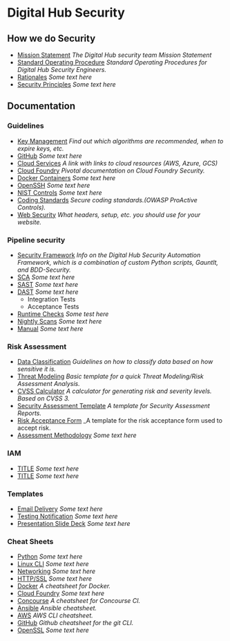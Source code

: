 # Digital Hub Security

## How we do Security
* [Mission Statement](./Mission.md) _The Digital Hub security team Mission Statement_
* [Standard Operating Procedure]() _Standard Operating Procedures for Digital Hub Security Engineers._
* [Rationales]() _Some text here_
* [Security Principles]() _Some text here_

## Documentation

### Guidelines
* [Key Management]() _Find out which algorithms are recommended, when to expire keys, etc._
* [GitHub]() _Some text here_
* [Cloud Services](https://2ndsightlab.com/aws-azure-gcp-cloud-security.html) _A link with links to cloud resources (AWS, Azure, GCS)_
* [Cloud Foundry](https://docs.cloudfoundry.org/concepts/security.html) _Pivotal documentation on Cloud Foundry Security._
* [Docker Containers]() _Some text here_
* [OpenSSH]() _Some text here_
* [NIST Controls]() _Some text here_
* [Coding Standards]() _Secure coding standards.(OWASP ProActive Controls)._
* [Web Security](https://infosec.mozilla.org/guidelines/web_security.html) _What headers, setup, etc. you should use for your website._

### Pipeline security
* [Security Framework]() _Info on the Digital Hub Security Automation Framework, which is a combination of custom Python scripts, Gauntlt, and BDD-Security._
* [SCA]() _Some text here_
* [SAST]() _Some text here_
* [DAST]() _Some text here_
  * Integration Tests
  * Acceptance Tests
* [Runtime Checks]() _Some test here_
* [Nightly Scans]() _Some text here_
* [Manual]() _Some text here_

### Risk Assessment
* [Data Classification]() _Guidelines on how to classify data based on how sensitive it is._
* [Threat Modeling]() _Basic template for a quick Threat Modeling/Risk Assessment Analysis._
* [CVSS Calculator]() _A calculator for generating risk and severity levels. Based on CVSS 3._
* [Security Assessment Template]() _A template for Security Assessment Reports._
* [Risk Acceptance Form]() _A template for the risk acceptance form used to accept risk.
* [Assessment Methodology](LINK) _Some text here_

### IAM
* [TITLE]() _Some text here_
* [TITLE]() _Some text here_

### Templates
* [Email Delivery]() _Some text here_
* [Testing Notification]() _Some text here_
* [Presentation Slide Deck]() _Some text here_

### Cheat Sheets
* [Python]() _Some text here_
* [Linux CLI]() _Some text here_
* [Networking]() _Some text here_
* [HTTP/SSL]() _Some text here_
* [Docker](https://github.com/JeffDeCola/my-cheat-sheets/tree/master/software/operations-tools/orchestration/builds-deployment-containers/docker-cheat-sheet) _A cheatsheet for Docker._
* [Cloud Foundry]() _Some text here_
* [Concourse](https://github.com/JeffDeCola/my-cheat-sheets/tree/master/software/operations-tools/continuous-integration-continuous-deployment/concourse-cheat-sheet) _A cheatsheet for Concourse CI._
* [Ansible](https://github.com/JeffDeCola/my-cheat-sheets/tree/master/software/operations-tools/configuration-management/ansible-cheat-sheet) _Ansible cheatsheet._
* [AWS](https://www.krazyworks.com/aws-cli-cheat-sheet/) _AWS CLI cheatsheet._
* [GitHub](https://services.github.com/on-demand/downloads/github-git-cheat-sheet.pdf) _Github cheatsheet for the git CLI._
* [OpenSSL]() _Some text here_
